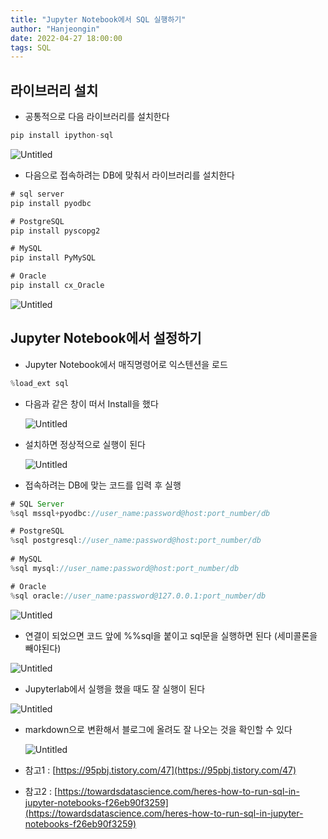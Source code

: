 ```yaml
---
title: "Jupyter Notebook에서 SQL 실행하기"
author: "Hanjeongin"
date: 2022-04-27 18:00:00
tags: SQL
---
```


## 라이브러리 설치

- 공통적으로 다음 라이브러리를 설치한다

```jsx
pip install ipython-sql
```

![Untitled](/images/SQL_in_Jupyter_Notebook/Untitled.png)

- 다음으로 접속하려는 DB에 맞춰서 라이브러리를 설치한다

```jsx
# sql server
pip install pyodbc

# PostgreSQL 
pip install pyscopg2

# MySQL
pip install PyMySQL

# Oracle
pip install cx_Oracle
```

![Untitled](/images/SQL_in_Jupyter_Notebook/Untitled%201.png)

## Jupyter Notebook에서 설정하기

- Jupyter Notebook에서 매직명령어로 익스텐션을 로드

```jsx
%load_ext sql
```

- 다음과 같은 창이 떠서 Install을 했다
    
    ![Untitled](/images/SQL_in_Jupyter_Notebook/Untitled%202.png)
    
- 설치하면 정상적으로 실행이 된다
    
    ![Untitled](/images/SQL_in_Jupyter_Notebook/Untitled%203.png)
    
- 접속하려는 DB에 맞는 코드를 입력 후 실행

```jsx
# SQL Server
%sql mssql+pyodbc://user_name:password@host:port_number/db

# PostgreSQL
%sql postgresql://user_name:password@host:port_number/db
            
# MySQL
%sql mysql://user_name:password@host:port_number/db

# Oracle
%sql oracle://user_name:password@127.0.0.1:port_number/db
```

![Untitled](/images/SQL_in_Jupyter_Notebook/Untitled%204.png)

- 연결이 되었으면 코드 앞에 %%sql을 붙이고 sql문을 실행하면 된다 (세미콜론을 빼야된다)

![Untitled](/images/SQL_in_Jupyter_Notebook/Untitled%205.png)

- Jupyterlab에서 실행을 했을 때도 잘 실행이 된다

![Untitled](/images/SQL_in_Jupyter_Notebook/Untitled%206.png)

- markdown으로 변환해서 블로그에 올려도 잘 나오는 것을 확인할 수 있다
    
    ![Untitled](/images/SQL_in_Jupyter_Notebook/Untitled%207.png)
    
- 참고1 : [https://95pbj.tistory.com/47](https://95pbj.tistory.com/47)
- 참고2 : [https://towardsdatascience.com/heres-how-to-run-sql-in-jupyter-notebooks-f26eb90f3259](https://towardsdatascience.com/heres-how-to-run-sql-in-jupyter-notebooks-f26eb90f3259)